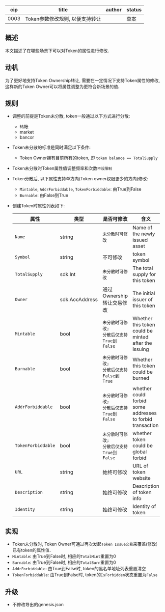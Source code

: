 cip | title | author | status |
-------|-------|------|-------|
0003 | Token参数修改规则, 以便支持转让 | | 草案|

## 概述

本文描述了在哪些场景下可以对Token的属性进行修改.

## 动机

为了更好地支持Token Ownership转让, 需要在一定情况下支持Token属性的修改, 这样新的Token Owner可以将属性调整为更符合新场景的值.

## 规则

- 调整的前提是Token未分散, token一般通过以下方式进行分散:
    - 转帐
    - market
    - bancor

- Token未分散的标准是同时满足以下条件:
    - Token Owner拥有目前所有的token, 即 `token balance == TotalSupply`

- Token未分散时Token属性值调整频率和次数`不设限制`

- Token分散后, 以下属性支持单方向(Token owner权限更少的方向)修改:
    - `Mintable`, `AddrForbiddable`, `TokenForbiddable`: 由True到False
    - `Burnable`: 由False到True

- 创建Token时属性列表如下:

    | 属性  | 类型   | 是否可修改 | 含义      |
    | ---- | ------ | -------- | -------- |
    | `Name`             | string         | `未分散时可修改`  | Name of the newly issued asset
    | `Symbol`           | string         | 不可修改 | token symbol
    | `TotalSupply`      | sdk.Int        | `未分散时可修改` | The total supply for this token
    | `Owner`            | sdk.AccAddress | 通过Ownership转让交易修改 | The initial issuer of this token
    | `Mintable`         | bool           | `未分散时可修改;`<br>`分散后仅支持True到False` | Whether this token could be <br>minted after the issuing
    | `Burnable`         | bool           | `未分散时可修改;`<br>`分散后仅支持False到True` | Whether this token could be burned
    | `AddrForbiddable`  | bool           | `未分散时可修改;`<br>`分散后仅支持True到False` | whether could forbid some addresses<br> to forbid transaction
    | `TokenForbiddable` | bool           | `未分散时可修改;`<br>`分散后仅支持True到False` | whether token could be global forbid
    | `URL`              | string         |始终可修改 | URL of token website
    | `Description`      | string         |始终可修改 | Description of token info
    | `Identity`         | string         |始终可修改 | Identity of token

## 实现
- Token未分散时, Token Owner可通过再次发起`Token Issue交易`来覆盖(修改)已有token的属性值.
- `Mintable`: 由True到False时, 相应的`TotalMint`重置为0
- `Burnable`: 由True到False时, 相应的`TotalBurn`重置为0
- `AddrForbiddable`: 由True到False时, token的黑名单地址列表重置清空
- `TokenForbiddable`: 由True到False时, token的`IsForbidden`状态重置为`False`

## 升级
- 不修改导出的genesis.json
